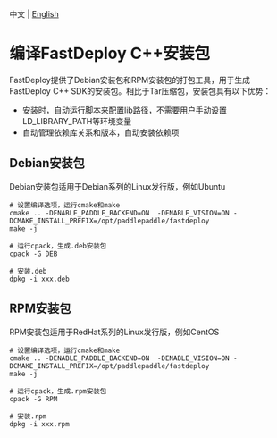 中文 | [English](../../en/faq/build_fastdeploy_package.md)

# 编译FastDeploy C++安装包

FastDeploy提供了Debian安装包和RPM安装包的打包工具，用于生成FastDeploy C++ SDK的安装包。相比于Tar压缩包，安装包具有以下优势：
- 安装时，自动运行脚本来配置lib路径，不需要用户手动设置LD_LIBRARY_PATH等环境变量
- 自动管理依赖库关系和版本，自动安装依赖项

## Debian安装包

Debian安装包适用于Debian系列的Linux发行版，例如Ubuntu

```
# 设置编译选项，运行cmake和make
cmake .. -DENABLE_PADDLE_BACKEND=ON  -DENABLE_VISION=ON -DCMAKE_INSTALL_PREFIX=/opt/paddlepaddle/fastdeploy
make -j

# 运行cpack，生成.deb安装包
cpack -G DEB

# 安装.deb
dpkg -i xxx.deb
```

## RPM安装包

RPM安装包适用于RedHat系列的Linux发行版，例如CentOS

```
# 设置编译选项，运行cmake和make
cmake .. -DENABLE_PADDLE_BACKEND=ON  -DENABLE_VISION=ON -DCMAKE_INSTALL_PREFIX=/opt/paddlepaddle/fastdeploy
make -j

# 运行cpack，生成.rpm安装包
cpack -G RPM

# 安装.rpm
dpkg -i xxx.rpm
```
